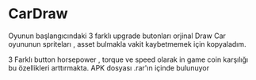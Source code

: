 # CarDraw

Oyunun başlangıcındaki 3 farklı upgrade butonları orjinal Draw Car oyununun spriteları , asset bulmakla vakit kaybetmemek için kopyaladım.

3 Farklı button  horsepower , torque ve speed olarak in game coin karşılığı bu özellikleri arttırmakta.
APK dosyası .rar'ın içinde bulunuyor
